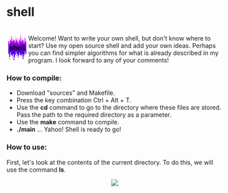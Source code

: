 # shell
<br><img src="./images/shell.png" width="10%" alt = "image" align = "left"/> Welcome! Want to write your own shell, but don't know where to start? Use my open source shell and add your own ideas. Perhaps you can find simpler algorithms for what is already described in my program. I look forward to any of your comments!
<cut />
<br clear = "left">

### How to compile:

 - Download "sources" and Makefile.
 - Press the key combination Ctrl + Alt + T.
 - Use the **cd** command to go to the directory where these files are stored. Pass the path to the required directory as a parameter.
 - Use the **make** command to compile.
 - **./main** ... Yahoo! Shell is ready to go!
 
### How to use:
 First, let's look at the contents of the current directory. To do this, we will use the command **ls**.
<p align="center">
<img src="https://github.com/Valeriya-avt/shell/blob/master/images/sl.gif" width="80%"></p>
